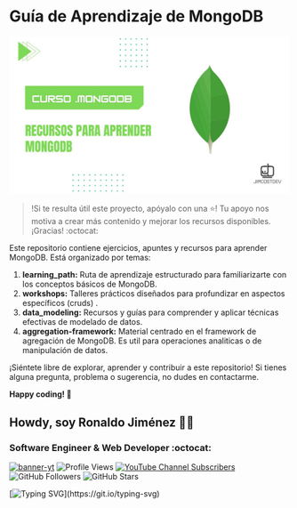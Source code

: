 # Guía de Aprendizaje de MongoDB

![background](./imgs/mongodb-v2.jpg)

> !Si te resulta útil este proyecto, apóyalo con una ⭐! Tu apoyo nos motiva a crear más contenido y mejorar los recursos disponibles. ¡Gracias! :octocat:

Este repositorio contiene ejercicios, apuntes y recursos para aprender MongoDB. Está organizado por temas:

1. **learning_path:** Ruta de aprendizaje estructurado para familiarizarte con los conceptos básicos de MongoDB.
2. **workshops:** Talleres prácticos diseñados para profundizar en aspectos específicos (cruds) .
3. **data_modeling:** Recursos y guías para comprender y aplicar técnicas efectivas de modelado de datos.
4. **aggregation-framework:**  Material centrado en el framework de agregación de MongoDB. Es util para operaciones analiticas o de manipulación de datos.

¡Siéntete libre de explorar, aprender y contribuir a este repositorio! Si tienes alguna pregunta, problema o sugerencia, no dudes en contactarme.

**Happy coding! 🚀**

## Howdy, soy Ronaldo Jiménez 👋🏻
### Software Engineer & Web Developer :octocat:
<!-- banner -->
[![banner-yt](https://user-images.githubusercontent.com/53100460/254561844-6471bed7-ba32-4d66-b05f-007da9a95620.jpg)](https://www.youtube.com/@jimcostdev)
![Profile Views](https://komarev.com/ghpvc/?username=JimcostDev&color=%23007bff&card=%23ffffff&title=%23007bff)
[![YouTube Channel Subscribers](https://img.shields.io/youtube/channel/subscribers/UC-l_8ggAw-u4dJZtO05F5zQ?style=social)](https://youtube.com/@jimcostdev?sub_confirmation=1)
![GitHub Followers](https://img.shields.io/github/followers/JimcostDev?style=social)
![GitHub Stars](https://img.shields.io/github/stars/JimcostDev?style=social)

<!-- frase de EGW -->
[![Typing SVG](https://readme-typing-svg.demolab.com?font=Fira+Code&pause=1000&color=1B82AB&random=false&width=1280&lines="Ponte+un+blanco+alto+y+haz+fervientes+esfuerzos+por+alcanzarlo+y+no+te+desanimes.")](https://git.io/typing-svg) 
